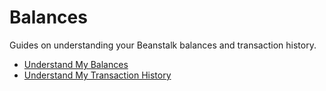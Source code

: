 # Balances

Guides on understanding your Beanstalk balances and transaction history.

* [Understand My Balances](understand-my-balances.md)
* [Understand My Transaction History](understand-transactions.md)
